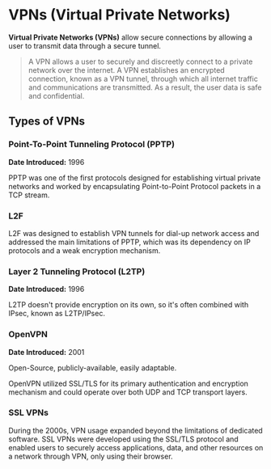 # VPNs (Virtual Private Networks)

**Virtual Private Networks (VPNs)** allow secure connections by allowing a user to transmit data through a secure tunnel.

> A VPN allows a user to securely and discreetly connect to a private network over the internet. A VPN establishes an encrypted connection, known as a VPN tunnel, through which all internet traffic and communications are transmitted. As a result, the user data is safe and confidential.

## Types of VPNs

### Point-To-Point Tunneling Protocol (PPTP)

**Date Introduced:** 1996

PPTP was one of the first protocols designed for establishing virtual private networks and worked by encapsulating Point-to-Point Protocol packets in a TCP stream.

### L2F

L2F was designed to establish VPN tunnels for dial-up network access and addressed the main limitations of PPTP, which was its dependency on IP protocols and a weak encryption mechanism.

### Layer 2 Tunneling Protocol (L2TP)

**Date Introduced:** 1996

L2TP doesn't provide encryption on its own, so it's often combined with IPsec, known as L2TP/IPsec.

### OpenVPN

**Date Introduced:** 2001

Open-Source, publicly-available, easily adaptable.

OpenVPN utilized SSL/TLS for its primary authentication and encryption mechanism and could operate over both UDP and TCP transport layers.

### SSL VPNs

During the 2000s, VPN usage expanded beyond the limitations of dedicated software. SSL VPNs were developed using the SSL/TLS protocol and enabled users to securely access applications, data, and other resources on a network through VPN, only using their browser.
